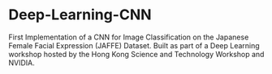 # Deep-Learning-CNN
First Implementation of a CNN for Image Classification on the Japanese Female Facial Expression (JAFFE) Dataset. Built as part of a Deep Learning workshop hosted by the Hong Kong Science and Technology Workshop and NVIDIA.

